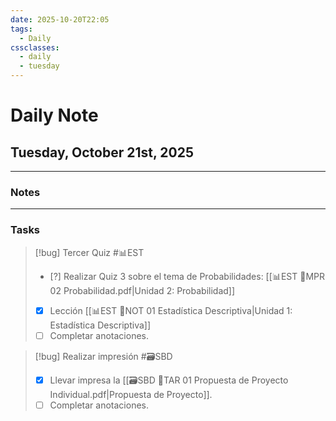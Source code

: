 ```yaml
---
date: 2025-10-20T22:05
tags:
  - Daily
cssclasses:
  - daily
  - tuesday
---
```


# Daily Note
## Tuesday, October 21st, 2025

***

### Notes


***

### Tasks

> [!bug] Tercer Quiz #📊EST 
> - [?] Realizar Quiz 3 sobre el tema de Probabilidades: [[📊EST 🏫MPR 02 Probabilidad.pdf|Unidad 2: Probabilidad]]
> - [x] Lección [[📊EST 📝NOT 01 Estadística Descriptiva|Unidad 1: Estadística Descriptiva]]
> - [ ] Completar anotaciones.

> [!bug] Realizar impresión #🗃️SBD 
> - [x] Llevar impresa la [[🗃️SBD 📝TAR 01 Propuesta de Proyecto Individual.pdf|Propuesta de Proyecto]].
> - [ ] Completar anotaciones.

